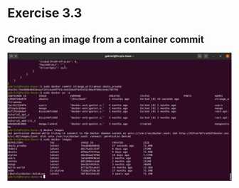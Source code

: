 # Exercise 3.3

## Creating an image from a container commit

![Creating an image from a container commit](./img/creating-an-image-from-container-commit.png)